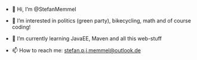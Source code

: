 - 👋 Hi, I’m @StefanMemmel
- 👀 I’m interested in politics (green party), bikecycling, math and of course coding!
- 🌱 I’m currently learning JavaEE, Maven and all this web-stuff
 
- 📫 How to reach me: stefan.p.j.memmel@outlook.de

<!---
StefanMemmel/StefanMemmel is a ✨ special ✨ repository because its `README.md` (this file) appears on your GitHub profile.
You can click the Preview link to take a look at your changes.
--->

